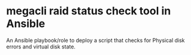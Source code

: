 # megacli raid status check tool in Ansible

An Ansible playbook/role to deploy a script that checks for Physical disk errors and virtual disk state.
